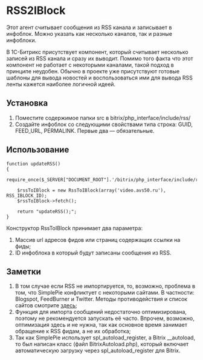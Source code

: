 RSS2IBlock
==========

Этот агент считывает сообщения из RSS канала и записывает в инфоблок. Можно указать как несколько каналов, так и разные инфоблоки.

В 1С-Битрикс присутствует компонент, который считывает несколько записей из RSS канала и сразу их выводит. Помимо того факта что этот компонент не работает с некоторыми каналами, такой подход в принципе неудобен. Обычно в проекте уже присутствуют готовые шаблоны для вывода новостей и воспользоваться ими для вывода RSS ленты кажется наиболее логичной идеей.

Установка
---------

1. Поместите содержимое папки src в bitrix/php_interface/include/rss/
2. Создайте инфоблок со следующими свойствами типа строка: GUID, FEED_URL, PERMALINK. Первые два — обязательные.

Использование
-------------

    function updateRSS()
    {               
        require_once($_SERVER["DOCUMENT_ROOT"].'/bitrix/php_interface/include/rss/RssToIBlock.php');
                
        $rssToIBlock = new RssToIBlock(array('video.avs50.ru'), RSS_IBLOCK_ID);
        $rssToIBlock->fetch();          
                
        return "updateRSS();";
    }


Конструктор RssToIBlock принимает два параметра:

1. Массив url адресов фидов или страниц содержащих ссылки на фиды;
2. ID инфоблока в который будут записаны сообщения из RSS.


Заметки
-------

1. В том случае если RSS не импортируется, то, возможно, проблема в том, что SimplePie конфликтует с некоторыми сайтами. В частности: Blogspot, FeedBurner и Twitter. Методы противодействия и список сайтов смотрите [здесь](http://simplepie.org/wiki/faq/problematic_feeds);
2. Функция для импорта сообщений недостаточно оптимизирована, поэтому не рекомендуется запускать её часто. Впрочем, возможно, оптимизация здесь и не нужна, так как основное время занимает обращение к RSS фидам, а не их обработка;
3. Так как SimplePie использует spl_autoload_register, а Bitrix __autoload, то был написан класс (файл BitrixAutoload.php), который включает автоматическую загрузку через spl_autoload_register для Bitrix.